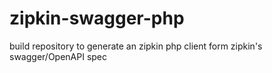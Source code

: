 # zipkin-swagger-php
build repository to generate an zipkin php client form zipkin's swagger/OpenAPI spec  
